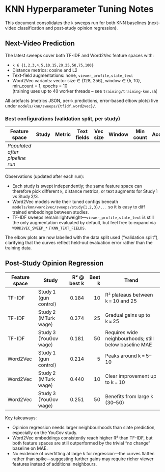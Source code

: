 # KNN Hyperparameter Tuning Notes

This document consolidates the `k` sweeps run for both KNN baselines (next-video classification and post-study opinion regression).

## Next-Video Prediction

The latest sweeps cover both TF-IDF and Word2Vec feature spaces with:

- `k ∈ {1,2,3,4,5,10,15,20,25,50,75,100}`
- Distance metrics: cosine and L2
- Text-field augmentations: none, `viewer_profile,state_text`
- Word2Vec variants: vector size ∈ {128, 256}, window ∈ {5, 10}, min_count = 1, epochs = 10  
  (training uses up to 40 worker threads – see `training/training-knn.sh`)

All artefacts (metrics JSON, per-`k` predictions, error-based elbow plots) live under
`models/knn/sweeps/{tfidf,word2vec}/`.

### Best configurations (validation split, per study)

| Feature space | Study | Metric | Text fields | Vec size | Window | Min count | Accuracy | Best k |
| --- | --- | --- | --- | --- | --- | --- | ---: | ---: |
| _Populated after pipeline run_ |  |  |  |  |  |  |  |  |

Observations (updated after each run):

- Each study is swept independently; the same feature space can therefore pick different `k`, distance metrics, or text augments for Study 1 vs Study 2/3.
- Word2Vec models write their tuned configs beneath `models/knn/word2vec/sweeps/study{1,2,3}/...` so it is easy to diff trained embeddings between studies.
- TF-IDF sweeps remain lightweight—`viewer_profile,state_text` is still the only augmentation evaluated by default, but feel free to expand via `WORD2VEC_SWEEP_*` / `KNN_TEXT_FIELDS`.

The elbow plots are now labelled with the data split used (“validation split”), clarifying that the
curves reflect held-out evaluation error rather than the training data.

## Post-Study Opinion Regression

| Feature space | Study | R² @ best k | Best k | Trend |
| --- | --- | ---: | ---: | --- |
| TF-IDF | Study 1 (gun control) | 0.184 | 10 | R² plateaus between k = 10 and 25 |
| TF-IDF | Study 2 (MTurk wage) | 0.374 | 25 | Gradual gains up to k ≈ 25 |
| TF-IDF | Study 3 (YouGov wage) | 0.181 | 50 | Requires wide neighbourhoods; still below baseline MAE |
| Word2Vec | Study 1 (gun control) | 0.214 | 5 | Peaks around k = 5–10 |
| Word2Vec | Study 2 (MTurk wage) | 0.440 | 10 | Clear improvement up to k = 10 |
| Word2Vec | Study 3 (YouGov wage) | 0.251 | 50 | Benefits from large k (30–50) |

Key takeaways:

- Opinion regression needs larger neighbourhoods than slate prediction, especially on the YouGov study.
- Word2Vec embeddings consistently reach higher R² than TF-IDF, but both feature spaces are still outperformed by the trivial “no change” baseline on MAE.
- No evidence of overfitting at large k for regression—the curves flatten rather than spike—suggesting further gains may require richer viewer features instead of additional neighbours.
